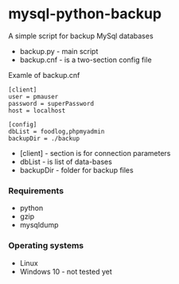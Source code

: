 #  mysql-python-backup

A simple script for backup MySql databases

- backup.py - main script 
- backup.cnf - is a two-section config file

Examle of backup.cnf
```
[client] 
user = pmauser
password = superPassword
host = localhost

[config]
dbList = foodlog,phpmyadmin  
backupDir = ./backup
```
- [client] - section is for connection parameters 
- dbList  - is list of data-bases
- backupDir - folder for backup files

### Requirements

- python
- gzip
- mysqldump

### Operating systems

- Linux
- Windows 10 - not tested yet